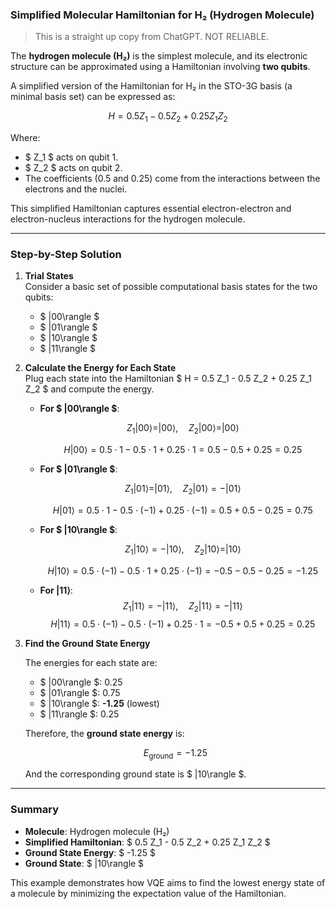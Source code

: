 ### Simplified Molecular Hamiltonian for H₂ (Hydrogen Molecule)

> This is a straight up copy from ChatGPT. NOT RELIABLE.

The **hydrogen molecule (H₂)** is the simplest molecule, and its electronic structure can be approximated using a Hamiltonian involving **two qubits**.

A simplified version of the Hamiltonian for H₂ in the STO-3G basis (a minimal basis set) can be expressed as:

$$
H = 0.5 Z_1 - 0.5 Z_2 + 0.25 Z_1 Z_2
$$

Where:

- $ Z_1 $ acts on qubit 1.
- $ Z_2 $ acts on qubit 2.
- The coefficients (0.5 and 0.25) come from the interactions between the electrons and the nuclei.

This simplified Hamiltonian captures essential electron-electron and electron-nucleus interactions for the hydrogen molecule.

---

### Step-by-Step Solution

1. **Trial States**  
   Consider a basic set of possible computational basis states for the two qubits:

   - $ |00\rangle $
   - $ |01\rangle $
   - $ |10\rangle $
   - $ |11\rangle $

2. **Calculate the Energy for Each State**  
    Plug each state into the Hamiltonian $ H = 0.5 Z_1 - 0.5 Z_2 + 0.25 Z_1 Z_2 $ and compute the energy.

   - **For $ |00\rangle $**:

     $$
     Z_1 |00\rangle = |00\rangle, \quad Z_2 |00\rangle = |00\rangle
     $$

     $$
         H |00\rangle = 0.5 \cdot 1 - 0.5 \cdot 1 + 0.25 \cdot 1 = 0.5 - 0.5 + 0.25 = 0.25
     $$

   - **For $ |01\rangle $**:

     $$
     Z_1 |01\rangle = |01\rangle, \quad Z_2 |01\rangle = -|01\rangle
     $$

     $$
     H |01\rangle = 0.5 \cdot 1 - 0.5 \cdot (-1) + 0.25 \cdot (-1) = 0.5 + 0.5 - 0.25 = 0.75
     $$

   - **For $ |10\rangle $**:

     $$
     Z_1 |10\rangle = -|10\rangle, \quad Z_2 |10\rangle = |10\rangle
     $$

     $$
     H |10\rangle = 0.5 \cdot (-1) - 0.5 \cdot 1 + 0.25 \cdot (-1) = -0.5 - 0.5 - 0.25 = -1.25
     $$

   - **For $|11\rangle$**:
     $$
     Z_1 |11\rangle = -|11\rangle, \quad Z_2 |11\rangle = -|11\rangle
     $$
     $$
     H |11\rangle = 0.5 \cdot (-1) - 0.5 \cdot (-1) + 0.25 \cdot 1 = -0.5 + 0.5 + 0.25 = 0.25
     $$

3. **Find the Ground State Energy**

   The energies for each state are:

   - $ |00\rangle $: 0.25
   - $ |01\rangle $: 0.75
   - $ |10\rangle $: **-1.25** (lowest)
   - $ |11\rangle $: 0.25

   Therefore, the **ground state energy** is:

   $$
   E_{\text{ground}} = -1.25
   $$

   And the corresponding ground state is $ |10\rangle $.

---

### Summary

- **Molecule**: Hydrogen molecule (H₂)
- **Simplified Hamiltonian**: $ 0.5 Z_1 - 0.5 Z_2 + 0.25 Z_1 Z_2 $
- **Ground State Energy**: $ -1.25 $
- **Ground State**: $ |10\rangle $

This example demonstrates how VQE aims to find the lowest energy state of a molecule by minimizing the expectation value of the Hamiltonian.
